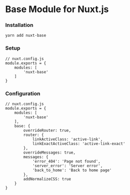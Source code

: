 # Base Module for Nuxt.js

### Installation

    yarn add nuxt-base

### Setup

    // nuxt.config.js
    module.exports = {
        modules: [
            'nuxt-base'
        ]
    }

### Configuration

    // nuxt.config.js
    module.exports = {
        modules: [
            'nuxt-base'
        ],
        base: {
            overrideRouter: true,
            router: {
                linkActiveClass: 'active-link',
                linkExactActiveClass: 'active-link-exact'
            },
            overrideMessages: true,
            messages: {
                'error_404': 'Page not found',
                'server_error': 'Server error',
                'back_to_home': 'Back to home page'
            },
            addNormalizeCSS: true
        }
    }
